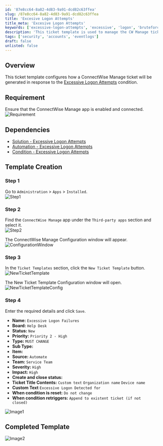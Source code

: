 ```yaml
---
id: '87e8cc64-8a82-4d83-9a91-dcd82c63ffea'
slug: /87e8cc64-8a82-4d83-9a91-dcd82c63ffea
title: 'Excesive Logon Attempts'
title_meta: 'Excesive Logon Attempts'
keywords: ['excessive-logon-attempts', 'excessive', 'logon', 'bruteforce', 'brute']
description: 'This ticket template is used to manage the CW Manage ticket generation settings for the Excessive Logon Attempts Alert Condition'
tags: ['security', 'accounts', 'eventlogs']
draft: false
unlisted: false
---
```


## Overview
This ticket template configures how a ConnectWise Manage ticket will be generated in response to the [Excessive Logon Attempts](/docs/d8ab94a8-8b00-401b-b1a4-48b7fd2713ae) condition.

## Requirement

Ensure that the ConnectWise Manage app is enabled and connected.  
![Requirement](../../../static/img/docs/86a9b907-a95e-48a8-a304-2bb243c3b6a1/requirement.webp)

## Dependencies
- [Solution - Excessive Logon Attempts](/docs/e99ec890-ae05-4ad5-bdbc-6b0599be67e9)
- [Automation - Excessive Logon Attempts](/docs/3b52c821-6c63-4da6-87e8-8bd5c96e78de)
- [Condition - Excessive Logon Attempts](/docs/d8ab94a8-8b00-401b-b1a4-48b7fd2713ae)

## Template Creation

### Step 1

Go to `Administration` > `Apps` > `Installed`.  
![Step1](../../../static/img/docs/86a9b907-a95e-48a8-a304-2bb243c3b6a1/step1.webp)

### Step 2

Find the `ConnectWise Manage` app under the `Third-party apps` section and select it.  
![Step2](../../../static/img/docs/86a9b907-a95e-48a8-a304-2bb243c3b6a1/step2.webp)

The ConnectWise Manage Configuration window will appear.  
![ConfigurationWindow](../../../static/img/docs/86a9b907-a95e-48a8-a304-2bb243c3b6a1/configurationwindow.webp)

### Step 3

In the `Ticket Templates` section, click the `New Ticket Template` button.  
![NewTicketTemplate](../../../static/img/docs/86a9b907-a95e-48a8-a304-2bb243c3b6a1/newtickettemplate.webp)

The New Ticket Template Configuration window will open.  
![NewTicketTemplateConfig](../../../static/img/docs/86a9b907-a95e-48a8-a304-2bb243c3b6a1/newtickettemplateconfig.webp)

### Step 4

Enter the required details and click `Save`.

- **Name:**  `Excessive Logon Failures`
- **Board:**  `Help Desk`
- **Status:**  `New`
- **Priority:**  `Priority 2 - High`
- **Type:**  `MUST CHANGE`
- **Sub Type:**  
- **Item:**  
- **Source:**  `Automate`
- **Team:**  `Service Team`
- **Severity:**  `High`
- **Impact:**  `High`
- **Create and close status:**  
- **Ticket Title Contents:**  `Custom text` `Organization name` `Device name`
- **Custom Text** `Excessive Logon Detected for`
- **When condition is reset:**  `Do not change`
- **When condition retriggers:**  `Append to existent ticket (if not closed)`

![Image1](../../../static/img/docs/87e8cc64-8a82-4d83-9a91-dcd82c63ffea/image1.webp)

## Completed Template
![Image2](../../../static/img/docs/87e8cc64-8a82-4d83-9a91-dcd82c63ffea/image2.webp)
